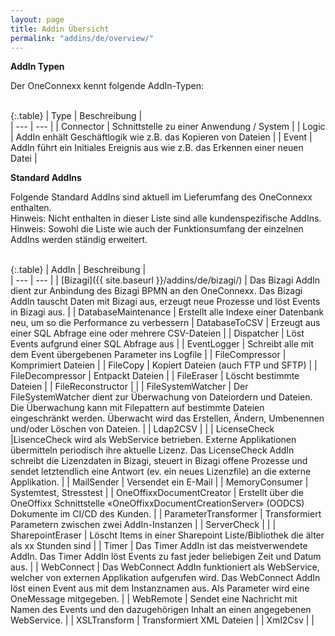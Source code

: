 ```yaml
---
layout: page
title: Addin Übersicht
permalink: "addins/de/overview/"
---
```


__AddIn Typen__

Der OneConnexx kennt folgende AddIn-Typen:<br />
<br />


{:.table}
| Type | Beschreibung |                      
| --- | --- |
| Connector | Schnittstelle zu einer Anwendung / System |
| Logic | AddIn enhält Geschäftlogik wie z.B. das Kopieren von Dateien |
| Event | AddIn führt ein Initiales Ereignis aus wie z.B. das Erkennen einer neuen Datei |
    
__Standard AddIns__

Folgende Standard AddIns sind aktuell im Lieferumfang des OneConnexx enthalten.<br /> 
Hinweis: Nicht enthalten in dieser Liste sind alle kundenspezifische AddIns.<br />
Hinweis: Sowohl die Liste wie auch der Funktionsumfang der einzelnen AddIns werden ständig erweitert.<br />
<br />


{:.table}
| AddIn | Beschreibung |                      
| --- | --- |
| [Bizagi]({{ site.baseurl }}/addins/de/bizagi/) | Das Bizagi AddIn dient zur Anbindung des Bizagi BPMN an den OneConnexx. Das Bizagi AddIn tauscht Daten mit Bizagi aus, erzeugt neue Prozesse und löst Events in Bizagi aus. |
| DatabaseMaintenance | Erstellt alle Indexe einer Datenbank neu, um so die Performance zu verbessern
| DatabaseToCSV | Erzeugt aus einer SQL Abfrage eine oder mehrere CSV-Dateien |
| Dispatcher | Löst Events aufgrund einer SQL Abfrage aus |
| EventLogger | Schreibt alle mit dem Event übergebenen Parameter ins Logfile |
| FileCompressor | Komprimiert Dateien |
| FileCopy | Kopiert Dateien (auch FTP und SFTP) |
| FileDecompressor | Entpackt Dateien |
| FileEraser | Löscht bestimmte Dateien |
| FileReconstructor |  |
| FileSystemWatcher | Der FileSystemWatcher dient zur Überwachung von Dateiordern und Dateien. Die Überwachung kann mit Filepattern auf bestimmte Dateien eingeschränkt werden. Überwacht wird das Erstellen, Ändern, Umbenennen und/oder Löschen von Dateien. |
| Ldap2CSV | |
| LicenseCheck |LisenceCheck wird als WebService betrieben. Externe Applikationen übermitteln periodisch ihre aktuelle Lizenz. Das LicenseCheck AddIn schreibt die Lizenzdaten in Bizagi, steuert in Bizagi offene Prozesse und sendet letztendlich eine Antwort (ev. ein neues Lizenzfile) an die externe Applikation. |
| MailSender | Versendet ein E-Mail |
| MemoryConsumer | Systemtest, Stresstest |
| OneOffixxDocumentCreator | Erstellt über die OneOffixx Schnittstelle «OneOffixxDocumentCreationServer» (OODCS) Dokumente im CI/CD des Kunden. |
| ParameterTransformer | Transformiert Parametern zwischen zwei AddIn-Instanzen |
| ServerCheck | |
| SharepointEraser | Löscht Items in einer Sharepoint Liste/Bibliothek die älter als xx Stunden sind |
| Timer | Das Timer AddIn ist das meistverwendete AddIn. Das Timer AddIn löst Events zu fast jeder beliebigen Zeit und Datum aus. |
| WebConnect | Das WebConnect AddIn funktioniert als WebService, welcher von externen Applikation aufgerufen wird. Das WebConnect AddIn löst einen Event aus mit dem Instanznamen aus. Als Parameter wird eine OneMessage mitgegeben. |
| WebRemote | Sendet eine Nachricht mit Namen des Events und den dazugehörigen Inhalt an einen angegebenen WebService. |
| XSLTransform | Transformiert XML Dateien |
| Xml2Csv | |


